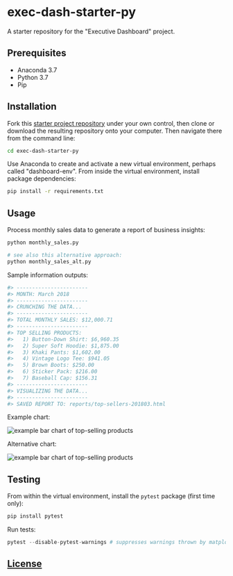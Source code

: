 # exec-dash-starter-py

A starter repository for the "Executive Dashboard" project.

## Prerequisites

  + Anaconda 3.7
  + Python 3.7
  + Pip

## Installation

Fork this [starter project repository](https://github.com/prof-rossetti/exec-dash-starter-py) under your own control, then clone or download the resulting repository onto your computer. Then navigate there from the command line:

```sh
cd exec-dash-starter-py
```

Use Anaconda to create and activate a new virtual environment, perhaps called "dashboard-env". From inside the virtual environment, install package dependencies:

```sh
pip install -r requirements.txt
```

## Usage

Process monthly sales data to generate a report of business insights:

```sh
python monthly_sales.py

# see also this alternative approach:
python monthly_sales_alt.py
```

Sample information outputs:

```py
#> -----------------------
#> MONTH: March 2018
#> -----------------------
#> CRUNCHING THE DATA...
#> -----------------------
#> TOTAL MONTHLY SALES: $12,000.71
#> -----------------------
#> TOP SELLING PRODUCTS:
#>   1) Button-Down Shirt: $6,960.35
#>   2) Super Soft Hoodie: $1,875.00
#>   3) Khaki Pants: $1,602.00
#>   4) Vintage Logo Tee: $941.05
#>   5) Brown Boots: $250.00
#>   6) Sticker Pack: $216.00
#>   7) Baseball Cap: $156.31
#> -----------------------
#> VISUALIZING THE DATA...
#> -----------------------
#> SAVED REPORT TO: reports/top-sellers-201803.html
```

Example chart:

![example bar chart of top-selling products](/images/top-sellers-201803.png)

Alternative chart:

![example bar chart of top-selling products](/images/top-sellers-201803-alt.png)

## Testing

From within the virtual environment, install the `pytest` package (first time only):

```sh
pip install pytest
```

Run tests:

```py
pytest --disable-pytest-warnings # suppresses warnings thrown by matplotlib during testing
```

## [License](/LICENSE.md)

